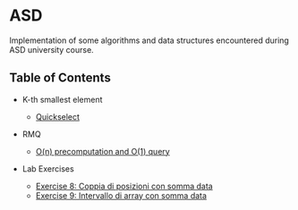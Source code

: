 # ASD
Implementation of some algorithms and data structures encountered during ASD university course.

## Table of Contents

- K-th smallest element
    - [Quickselect](https://github.com/alemini18/ASD/tree/main/quickselect)

- RMQ
    - [O(n) precomputation and O(1) query](https://github.com/alemini18/ASD/tree/main/rmq)

- Lab Exercises
    - [Exercise 8: Coppia di posizioni con somma data](https://github.com/alemini18/asd/tree/main/nostars/es8.cpp)
    - [Exercise 9: Intervallo di array con somma data](https://github.com/alemini18/asd/tree/main/nostars/es9.cpp)
